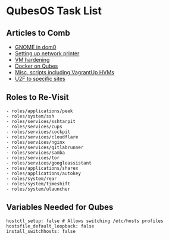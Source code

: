 # QubesOS Task List

## Articles to Comb

* [GNOME in dom0](https://gist.github.com/code3z/244ea17d306f11fdf1127c8d4ce5296c)
* [Setting up network printer](https://github.com/Qubes-Community/Contents/blob/master/docs/configuration/network-printer.md#steps-to-configure-a-network-printer-in-a-template-vm)
* [VM hardening](https://github.com/tasket/Qubes-VM-hardening/)
* [Docker on Qubes](https://gist.github.com/xahare/6b47526354a92f290aecd17e12108353)
* [Misc. scripts including VagrantUp HVMs](https://github.com/unman/stuff)
* [U2F to specific sites](https://www.qubes-os.org/doc/u2f-proxy/)

## Roles to Re-Visit

```
- roles/applications/peek
- roles/system/ssh
- roles/services/sshtarpit
- roles/services/cups
- roles/services/cockpit
- roles/services/cloudflare
- roles/services/nginx
- roles/services/gitlabrunner
- roles/services/samba
- roles/services/tor
- roles/services/googleassistant
- roles/applications/sharex
- roles/applications/autokey
- roles/system/rear
- roles/system/timeshift
- roles/system/ulauncher
```

## Variables Needed for Qubes

```
hostctl_setup: false # Allows switching /etc/hosts profiles
hostsfile_default_loopback: false
install_switchhosts: false
```

